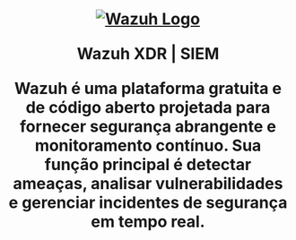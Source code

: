 <h1 align="center">

[![Wazuh Logo](https://github.com/user-attachments/assets/119abd64-9d52-4170-b976-6037f76f6097)](https://wazuh.com)

Wazuh XDR | SIEM

Wazuh é uma plataforma gratuita e de código aberto projetada para fornecer segurança abrangente e monitoramento contínuo. Sua função principal é detectar ameaças, analisar vulnerabilidades e gerenciar incidentes de segurança em tempo real.

</h1>
